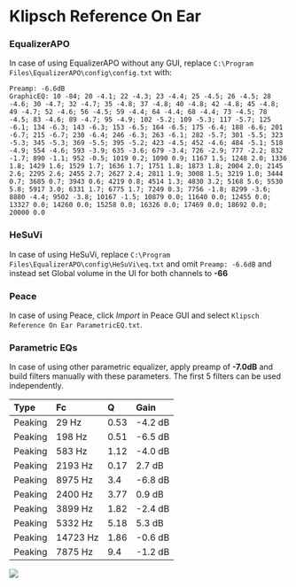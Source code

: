 # Klipsch Reference On Ear

### EqualizerAPO
In case of using EqualizerAPO without any GUI, replace `C:\Program Files\EqualizerAPO\config\config.txt`
with:
```
Preamp: -6.6dB
GraphicEQ: 10 -84; 20 -4.1; 22 -4.3; 23 -4.4; 25 -4.5; 26 -4.5; 28 -4.6; 30 -4.7; 32 -4.7; 35 -4.8; 37 -4.8; 40 -4.8; 42 -4.8; 45 -4.8; 49 -4.7; 52 -4.6; 56 -4.5; 59 -4.4; 64 -4.4; 68 -4.4; 73 -4.5; 78 -4.5; 83 -4.6; 89 -4.7; 95 -4.9; 102 -5.2; 109 -5.3; 117 -5.7; 125 -6.1; 134 -6.3; 143 -6.3; 153 -6.5; 164 -6.5; 175 -6.4; 188 -6.6; 201 -6.7; 215 -6.7; 230 -6.4; 246 -6.3; 263 -6.1; 282 -5.7; 301 -5.5; 323 -5.3; 345 -5.3; 369 -5.5; 395 -5.2; 423 -4.5; 452 -4.6; 484 -5.1; 518 -4.9; 554 -4.6; 593 -3.9; 635 -3.6; 679 -3.4; 726 -2.9; 777 -2.2; 832 -1.7; 890 -1.1; 952 -0.5; 1019 0.2; 1090 0.9; 1167 1.5; 1248 2.0; 1336 1.8; 1429 1.6; 1529 1.7; 1636 1.7; 1751 1.8; 1873 1.8; 2004 2.0; 2145 2.6; 2295 2.6; 2455 2.7; 2627 2.4; 2811 1.9; 3008 1.5; 3219 1.0; 3444 0.7; 3685 0.7; 3943 0.6; 4219 0.8; 4514 1.3; 4830 3.2; 5168 5.6; 5530 5.8; 5917 3.0; 6331 1.7; 6775 1.7; 7249 0.3; 7756 -1.8; 8299 -3.6; 8880 -4.4; 9502 -3.8; 10167 -1.5; 10879 0.0; 11640 0.0; 12455 0.0; 13327 0.0; 14260 0.0; 15258 0.0; 16326 0.0; 17469 0.0; 18692 0.0; 20000 0.0
```

### HeSuVi
In case of using HeSuVi, replace `C:\Program Files\EqualizerAPO\config\HeSuVi\eq.txt` and omit `Preamp:
-6.6dB` and instead set Global volume in the UI for both channels to **-66**

### Peace
In case of using Peace, click *Import* in Peace GUI and select `Klipsch Reference On Ear ParametricEQ.txt`.

### Parametric EQs
In case of using other parametric equalizer, apply preamp of **-7.0dB** and build filters manually with
these parameters. The first 5 filters can be used independently.

| Type    | Fc       |    Q | Gain    |
|:--------|:---------|:-----|:--------|
| Peaking | 29 Hz    | 0.53 | -4.2 dB |
| Peaking | 198 Hz   | 0.51 | -6.5 dB |
| Peaking | 583 Hz   | 1.12 | -4.0 dB |
| Peaking | 2193 Hz  | 0.17 | 2.7 dB  |
| Peaking | 8975 Hz  | 3.4  | -6.8 dB |
| Peaking | 2400 Hz  | 3.77 | 0.9 dB  |
| Peaking | 3899 Hz  | 1.82 | -2.4 dB |
| Peaking | 5332 Hz  | 5.18 | 5.3 dB  |
| Peaking | 14723 Hz | 1.86 | -0.6 dB |
| Peaking | 7875 Hz  | 9.4  | -1.2 dB |

![](https://raw.githubusercontent.com/jaakkopasanen/AutoEq/master/results/innerfidelity/sbaf-serious/Klipsch%20Reference%20On%20Ear/Klipsch%20Reference%20On%20Ear.png)